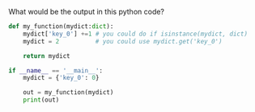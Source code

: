 
What would be the output in this python code?
```python
def my_function(mydict:dict):
    mydict['key_0'] +=1 # you could do if isinstance(mydict, dict)
    mydict = 2          # you could use mydict.get('key_0')

    return mydict

if __name__ == '__main__':
    mydict = {'key_0': 0}

    out = my_function(mydict)
    print(out)
```
